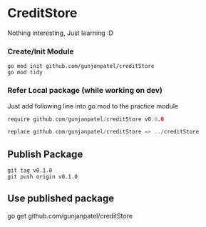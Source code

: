 # CreditStore
Nothing interesting, Just learning :D

### Create/Init Module
```shell
go mod init github.com/gunjanpatel/creditStore
go mod tidy
```

### Refer Local package (while working on dev)
Just add following line into go.mod to the practice module
```go
require github.com/gunjanpatel/creditStore v0.0.0

replace github.com/gunjanpatel/creditStore => ../creditStore
```

## Publish Package
```shell
git tag v0.1.0
git push origin v0.1.0
```

## Use published package
go get github.com/gunjanpatel/creditStore